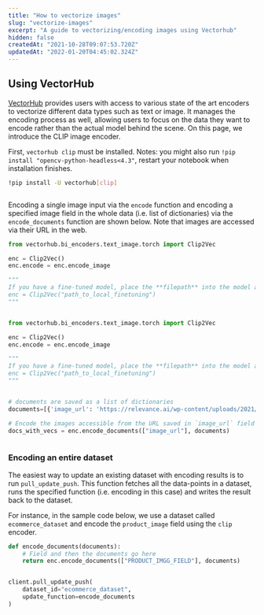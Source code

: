 ```yaml
---
title: "How to vectorize images"
slug: "vectorize-images"
excerpt: "A guide to vectorizing/encoding images using Vectorhub"
hidden: false
createdAt: "2021-10-28T09:07:53.720Z"
updatedAt: "2022-01-20T04:45:02.324Z"
---
```

## Using VectorHub

[VectorHub](https://github.com/RelevanceAI/vectorhub) provides users with access to various state of the art encoders to vectorize different data types such as text or image. It manages the encoding process as well, allowing users to focus on the data they want to encode rather than the actual model behind the scene.
On this page, we introduce the CLIP image encoder.

First, `vectorhub clip` must be installed.
Notes: you might also run `!pip install "opencv-python-headless<4.3"`, restart your notebook when installation finishes.

```bash Bash
!pip install -U vectorhub[clip]
```
```bash
```

Encoding a single image input via the `encode` function and encoding a specified image field in the whole data (i.e. list of dictionaries) via the `encode_documents` function are shown below. Note that images are accessed via their URL in the web.

```python Python (SDK)
from vectorhub.bi_encoders.text_image.torch import Clip2Vec

enc = Clip2Vec()
enc.encode = enc.encode_image

"""
If you have a fine-tuned model, place the **filepath** into the model as shown below:
enc = Clip2Vec("path_to_local_finetuning")
"""
```
```python
```

```python Python (SDK)
from vectorhub.bi_encoders.text_image.torch import Clip2Vec

enc = Clip2Vec()
enc.encode = enc.encode_image

"""
If you have a fine-tuned model, place the **filepath** into the model as shown below:
enc = Clip2Vec("path_to_local_finetuning")
"""
```
```python
```

```python Python (SDK)
# documents are saved as a list of dictionaries
documents=[{'image_url': 'https://relevance.ai/wp-content/uploads/2021/10/statue-illustration.png'}, {'image_url': 'https://relevance.ai/wp-content/uploads/2021/09/Group-193-1.png'}]

# Encode the images accessible from the URL saved in `image_url` field in a list of documents
docs_with_vecs = enc.encode_documents(["image_url"], documents)
```
```python
```


### Encoding an entire dataset

The easiest way to update an existing dataset with encoding results is to run `pull_update_push`. This function fetches all the data-points in a dataset, runs the specified function (i.e. encoding in this case) and writes the result back to the dataset.

For instance, in the sample code below, we use a dataset called `ecommerce_dataset` and encode the `product_image` field using the `clip` encoder.
```python Python (SDK)
def encode_documents(documents):
    # Field and then the documents go here
    return enc.encode_documents(["PRODUCT_IMGG_FIELD"], documents)
```
```python
```

```python Python (SDK)
client.pull_update_push(
    dataset_id="ecommerce_dataset",
    update_function=encode_documents
)
```
```python
```

